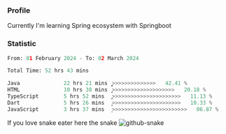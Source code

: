 ### Profile 

Currently I'm learning Spring ecosystem with Springboot

### Statistic
<!--START_SECTION:waka-->

```python
From: 01 February 2024 - To: 02 March 2024

Total Time: 52 hrs 43 mins

Java              22 hrs 21 mins  ͎͎͎͎͎͎͎͎͎͎̝>>>>>>>>>>>>>>   42.41 %
HTML              10 hrs 38 mins  ͎͎͎͎͎>>>>>>>>>>>>>>>>>>>>   20.18 %
TypeScript        5 hrs 52 mins   ͎͎̞>>>>>>>>>>>>>>>>>>>>>>   11.13 %
Dart              5 hrs 26 mins   ͎͎̦>>>>>>>>>>>>>>>>>>>>>>   10.33 %
JavaScript        3 hrs 37 mins   ͎>>>>>>>>>>>>>>>>>>>>>>>>   06.87 %
```

<!--END_SECTION:waka-->

If you love snake eater here the snake 
<picture>
  <source media="(prefers-color-scheme: dark)" srcset="https://github.com/pradana4648/pradana4648/blob/c0566a83ca6ea5f2e46bab00e717c4c82b4b5c4c/github-contribution-grid-snake-dark.svg" />
  <source media="(prefers-color-scheme: light)" srcset="https://github.com/pradana4648/pradana4648/blob/c0566a83ca6ea5f2e46bab00e717c4c82b4b5c4c/github-contribution-grid-snake.svg" />
  <img alt="github-snake" src="https://github.com/pradana4648/pradana4648/blob/c0566a83ca6ea5f2e46bab00e717c4c82b4b5c4c/github-contribution-grid-snake.svg" />
</picture>
